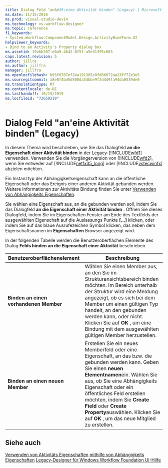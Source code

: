 ```yaml
---
title: Dialog Feld "an&#39;eine Aktivität binden" (Legacy) | Microsoft-Dokumentation
ms.date: 11/15/2016
ms.prod: visual-studio-dev14
ms.technology: vs-workflow-designer
ms.topic: reference
f1_keywords:
- System.Workflow.ComponentModel.Design.ActivityBindForm.UI
helpviewer_keywords:
- Bind to an Activity's Property dialog box
ms.assetid: 19ebb207-e0a9-4642-8f5f-a5e31395c683
caps.latest.revision: 5
author: jillre
ms.author: jillfra
manager: jillfra
ms.openlocfilehash: b93f6787ef24a191385c0fd86672aa23ff72e3e5
ms.sourcegitcommit: a8e8f4bd5d508da34bbe9f2d4d9fa94da0539de0
ms.translationtype: MT
ms.contentlocale: de-DE
ms.lasthandoff: 10/19/2019
ms.locfileid: "72659219"
---
```

# <a name="bind-to-an-activity39s-property-dialog-box-legacy"></a>Dialog Feld "an&#39;eine Aktivität binden" (Legacy)
In diesem Thema wird beschrieben, wie Sie das Dialogfeld **an die Eigenschaft einer Aktivität binden** in der Legacy-[!INCLUDE[wfd1](../includes/wfd1-md.md)] verwenden. Verwenden Sie die Vorgängerversion von [!INCLUDE[wfd2](../includes/wfd2-md.md)], wenn Sie entweder auf [!INCLUDE[netfx35_long](../includes/netfx35-long-md.md)] oder [!INCLUDE[vstecwinfx](../includes/vstecwinfx-md.md)] abzielen möchten.

 Ein Instanztyp der Abhängigkeitseigenschaft kann an die öffentliche Eigenschaft oder das Ereignis einer anderen Aktivität gebunden werden. Weitere Informationen zur Aktivitäts Bindung finden Sie unter [Verwenden von Abhängigkeits Eigenschaften](http://go.microsoft.com/fwlink?LinkID=65007).

 Sie wählen eine Eigenschaft aus, an die gebunden werden soll, indem Sie das Dialogfeld **an die Eigenschaft einer Aktivität binden** . Öffnen Sie dieses Dialogfeld, indem Sie im Eigenschaften Fenster am Ende des Textfelds der ausgewählten Eigenschaft auf die Auslassungs Punkte **[...]** klicken, oder indem Sie auf das blaue Ausrufezeichen Symbol klicken, das neben dem Eigenschaftsnamen im **Eigenschaften** Browser angezeigt wird.

 In der folgenden Tabelle werden die Benutzeroberflächen Elemente des Dialog **Felds binden an die Eigenschaft einer Aktivität** beschrieben.

|Benutzeroberflächenelement|Beschreibung|
|----------------|-----------------|
|**Binden an einen vorhandenen Member**|Wählen Sie einen Member aus, an den Sie im Strukturansichtsbereich binden möchten. Im Bereich unterhalb der Struktur wird eine Meldung angezeigt, ob es sich bei dem Member um einen gültigen Typ handelt, an den gebunden werden kann, oder nicht. Klicken Sie auf **OK** , um eine Bindung mit dem ausgewählten gültigen Member herzustellen.|
|**Binden an einen neuen Member**|Erstellen Sie ein neues Memberfeld oder eine Eigenschaft, an das bzw. die gebunden werden kann. Geben Sie einen **neuen Elementnamen**ein. Wählen Sie aus, ob Sie eine Abhängigkeits Eigenschaft oder ein öffentliches Feld erstellen möchten, indem Sie **Create Field** oder **Create Property**auswählen. Klicken Sie auf **OK** , um das neue Mitglied zu erstellen.|

## <a name="see-also"></a>Siehe auch
 [Verwenden von Aktivitäts Eigenschaften](http://go.microsoft.com/fwlink?LinkID=65013) [mithilfe von Abhängigkeits Eigenschaften](http://go.microsoft.com/fwlink?LinkID=65007) [Legacy-Designer für Windows Workflow Foundation UI-Hilfe](../workflow-designer/legacy-designer-for-windows-workflow-foundation-ui-help.md)
